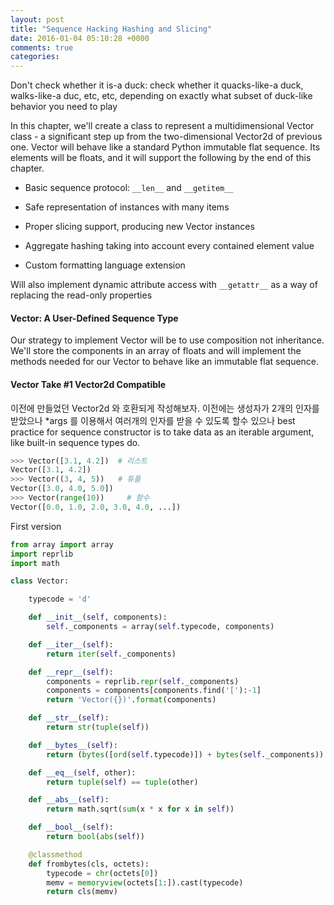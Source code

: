 ```yaml
---
layout: post
title: "Sequence Hacking Hashing and Slicing"
date: 2016-01-04 05:10:28 +0000
comments: true
categories:
---
```


Don't check whether it is-a duck: check whether it quacks-like-a duck, walks-like-a duc, etc, etc, depending on exactly what subset of duck-like behavior you need to play

In this chapter, we'll create a class to represent a multidimensional Vector class - a significant step up from the two-dimensional Vector2d of previous one. Vector will behave like a standard Python immutable flat sequence. Its elements will be floats, and it will support the following by the end of this chapter.

- Basic sequence protocol: `__len__` and `__getitem__`

- Safe representation of instances with many items

- Proper slicing support, producing new Vector instances

- Aggregate hashing taking into account every contained element value

- Custom formatting language extension


Will also implement dynamic attribute access with `__getattr__` as a way of replacing the read-only properties

#### Vector: A User-Defined Sequence Type

Our strategy to implement Vector will be to use composition not inheritance. We'll store the components in an array of floats and will implement the methods needed for our Vector to behave like an immutable flat sequence.

#### Vector Take #1 Vector2d Compatible

이전에 만들었던 Vector2d 와 호환되게 작성해보자. 이전에는 생성자가 2개의 인자를 받았으나 \*args 를 이용해서 여러개의 인자를 받을 수 있도록 할수 있으나 best practice for sequence constructor is to take data as an iterable argument, like built-in sequence types do.
```python
>>> Vector([3.1, 4.2])  # 리스트
Vector([3.1, 4.2])
>>> Vector((3, 4, 5))   # 튜플
Vector([3.0, 4.0, 5.0])
>>> Vector(range(10))     # 함수
Vector([0.0, 1.0, 2.0, 3.0, 4.0, ...])
```

First version


```python
from array import array
import reprlib
import math

class Vector:

    typecode = 'd'

    def __init__(self, components):
        self._components = array(self.typecode, components)

    def __iter__(self):
        return iter(self._components)

    def __repr__(self):
        components = reprlib.repr(self._components)
        components = components[components.find('['):-1]
        return 'Vector({})'.format(components)

    def __str__(self):
        return str(tuple(self))

    def __bytes__(self):
        return (bytes([ord(self.typecode)]) + bytes(self._components))

    def __eq__(self, other):
        return tuple(self) == tuple(other)

    def __abs__(self):
        return math.sqrt(sum(x * x for x in self))

    def __bool__(self):
        return bool(abs(self))

    @classmethod
    def frombytes(cls, octets):
        typecode = chr(octets[0])
        memv = memoryview(octets[1:]).cast(typecode)
        return cls(memv)
```
